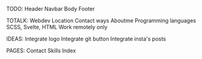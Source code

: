 TODO: 
    Header
    Navbar
    Body
    Footer

TOTALK:
    Webdev
    Location
    Contact ways
    Aboutme
    Programming languages
    SCSS, Svelte, HTML
    Work remotely only

IDEAS:
    Integrate logo
    Integrate git button
    Integrate insta's posts
    
PAGES:
    Contact
    Skills
    Index